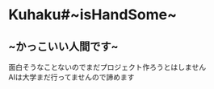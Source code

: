 # Kuhaku#~isHandSome~
<h2> ~かっこいい人間です~<br></h2><p>
面白そうなことないのでまだプロジェクト作ろうとはしません<br>
AIは大学まだ行ってませんので諦めます</p>
